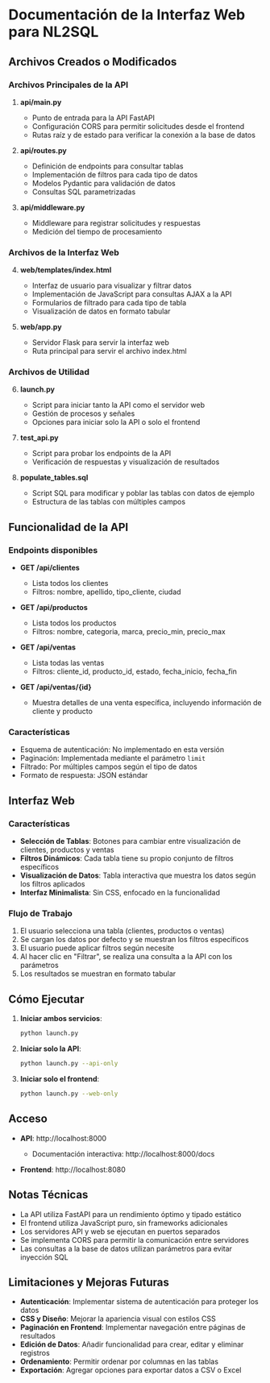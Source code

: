 # Documentación de la Interfaz Web para NL2SQL

## Archivos Creados o Modificados

### Archivos Principales de la API

1. **api/main.py**
   - Punto de entrada para la API FastAPI
   - Configuración CORS para permitir solicitudes desde el frontend
   - Rutas raíz y de estado para verificar la conexión a la base de datos

2. **api/routes.py**
   - Definición de endpoints para consultar tablas
   - Implementación de filtros para cada tipo de datos
   - Modelos Pydantic para validación de datos
   - Consultas SQL parametrizadas

3. **api/middleware.py**
   - Middleware para registrar solicitudes y respuestas
   - Medición del tiempo de procesamiento

### Archivos de la Interfaz Web

4. **web/templates/index.html**
   - Interfaz de usuario para visualizar y filtrar datos
   - Implementación de JavaScript para consultas AJAX a la API
   - Formularios de filtrado para cada tipo de tabla
   - Visualización de datos en formato tabular

5. **web/app.py**
   - Servidor Flask para servir la interfaz web
   - Ruta principal para servir el archivo index.html

### Archivos de Utilidad

6. **launch.py**
   - Script para iniciar tanto la API como el servidor web
   - Gestión de procesos y señales
   - Opciones para iniciar solo la API o solo el frontend

7. **test_api.py**
   - Script para probar los endpoints de la API
   - Verificación de respuestas y visualización de resultados

8. **populate_tables.sql**
   - Script SQL para modificar y poblar las tablas con datos de ejemplo
   - Estructura de las tablas con múltiples campos

## Funcionalidad de la API

### Endpoints disponibles

- **GET /api/clientes**
  - Lista todos los clientes
  - Filtros: nombre, apellido, tipo_cliente, ciudad

- **GET /api/productos**
  - Lista todos los productos
  - Filtros: nombre, categoria, marca, precio_min, precio_max

- **GET /api/ventas**
  - Lista todas las ventas
  - Filtros: cliente_id, producto_id, estado, fecha_inicio, fecha_fin

- **GET /api/ventas/{id}**
  - Muestra detalles de una venta específica, incluyendo información de cliente y producto

### Características

- Esquema de autenticación: No implementado en esta versión
- Paginación: Implementada mediante el parámetro `limit`
- Filtrado: Por múltiples campos según el tipo de datos
- Formato de respuesta: JSON estándar

## Interfaz Web

### Características

- **Selección de Tablas**: Botones para cambiar entre visualización de clientes, productos y ventas
- **Filtros Dinámicos**: Cada tabla tiene su propio conjunto de filtros específicos
- **Visualización de Datos**: Tabla interactiva que muestra los datos según los filtros aplicados
- **Interfaz Minimalista**: Sin CSS, enfocado en la funcionalidad

### Flujo de Trabajo

1. El usuario selecciona una tabla (clientes, productos o ventas)
2. Se cargan los datos por defecto y se muestran los filtros específicos
3. El usuario puede aplicar filtros según necesite
4. Al hacer clic en "Filtrar", se realiza una consulta a la API con los parámetros
5. Los resultados se muestran en formato tabular

## Cómo Ejecutar

1. **Iniciar ambos servicios**:
   ```bash
   python launch.py
   ```

2. **Iniciar solo la API**:
   ```bash
   python launch.py --api-only
   ```

3. **Iniciar solo el frontend**:
   ```bash
   python launch.py --web-only
   ```

## Acceso

- **API**: http://localhost:8000
  - Documentación interactiva: http://localhost:8000/docs

- **Frontend**: http://localhost:8080

## Notas Técnicas

- La API utiliza FastAPI para un rendimiento óptimo y tipado estático
- El frontend utiliza JavaScript puro, sin frameworks adicionales
- Los servidores API y web se ejecutan en puertos separados
- Se implementa CORS para permitir la comunicación entre servidores
- Las consultas a la base de datos utilizan parámetros para evitar inyección SQL

## Limitaciones y Mejoras Futuras

- **Autenticación**: Implementar sistema de autenticación para proteger los datos
- **CSS y Diseño**: Mejorar la apariencia visual con estilos CSS
- **Paginación en Frontend**: Implementar navegación entre páginas de resultados
- **Edición de Datos**: Añadir funcionalidad para crear, editar y eliminar registros
- **Ordenamiento**: Permitir ordenar por columnas en las tablas
- **Exportación**: Agregar opciones para exportar datos a CSV o Excel